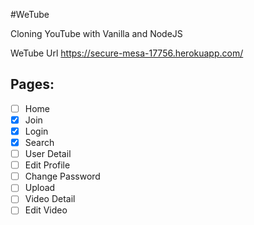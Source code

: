 #WeTube

Cloning YouTube with Vanilla and NodeJS

WeTube Url
https://secure-mesa-17756.herokuapp.com/

## Pages:

- [ ] Home
- [x] Join
- [x] Login
- [x] Search 
- [ ] User Detail
- [ ] Edit Profile
- [ ] Change Password
- [ ] Upload
- [ ] Video Detail
- [ ] Edit Video
